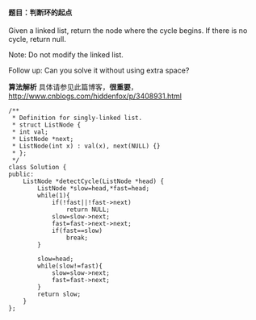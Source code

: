 #### 题目：判断环的起点
Given a linked list, return the node where the cycle begins. If there is no cycle, return null.

Note: Do not modify the linked list.

Follow up:
Can you solve it without using extra space?

**算法解析**
具体请参见此篇博客，**很重要**，http://www.cnblogs.com/hiddenfox/p/3408931.html
```
/**
 * Definition for singly-linked list.
 * struct ListNode {
 * int val;
 * ListNode *next;
 * ListNode(int x) : val(x), next(NULL) {}
 * };
 */
class Solution {
public:
    ListNode *detectCycle(ListNode *head) {
        ListNode *slow=head,*fast=head;
        while(1){
            if(!fast||!fast->next)
                return NULL;
            slow=slow->next;
            fast=fast->next->next;
            if(fast==slow)
                break;
        }
        
        slow=head;
        while(slow!=fast){
            slow=slow->next;
            fast=fast->next;
        }
        return slow;
    }
};
```
